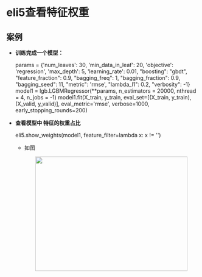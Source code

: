 # eli5查看特征权重

## 案例

*   __训练完成一个模型：__

    params = {'num_leaves': 30,
         'min_data_in_leaf': 20,
         'objective': 'regression',
         'max_depth': 5,
         'learning_rate': 0.01,
         "boosting": "gbdt",
         "feature_fraction": 0.9,
         "bagging_freq": 1,
         "bagging_fraction": 0.9,
         "bagging_seed": 11,
         "metric": 'rmse',
         "lambda_l1": 0.2,
         "verbosity": -1}
    model1 = lgb.LGBMRegressor(**params, n_estimators = 20000, nthread = 4, n_jobs = -1)
    model1.fit(X_train, y_train, 
            eval_set=[(X_train, y_train), (X_valid, y_valid)], eval_metric='rmse',
            verbose=1000, early_stopping_rounds=200)


*   __查看模型中 特征的权重占比__

    eli5.show_weights(model1, feature_filter=lambda x: x != '<BIAS>')

    *   如图

        <div align=center><img width="400" height="300" src=""/></div>

